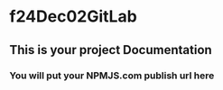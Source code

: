 # f24Dec02GitLab

## This is your project Documentation

### You will put your NPMJS.com publish url here
